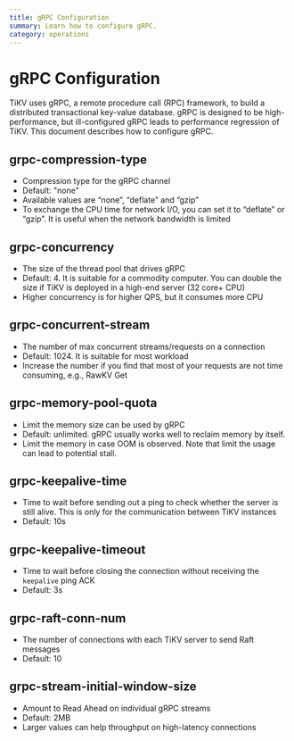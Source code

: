 ```yaml
---
title: gRPC Configuration 
summary: Learn how to configure gRPC.
category: operations
---
```


# gRPC Configuration

TiKV uses gRPC, a remote procedure call (RPC) framework, to build a distributed transactional key-value database. gRPC is designed to be high-performance, but ill-configured gRPC leads to performance regression of TiKV. This document describes how to configure gRPC.

## grpc-compression-type

- Compression type for the gRPC channel
- Default: "none"
- Available values are “none”, “deflate” and “gzip” 
- To exchange the CPU time for network I/O, you can set it to “deflate” or “gzip”. It is useful when the network bandwidth is limited

## grpc-concurrency

- The size of the thread pool that drives gRPC
- Default: 4. It is suitable for a commodity computer. You can double the size if TiKV is deployed in a high-end server (32 core+ CPU)
- Higher concurrency is for higher QPS, but it consumes more CPU

## grpc-concurrent-stream

- The number of max concurrent streams/requests on a connection
- Default: 1024. It is suitable for most workload
- Increase the number if you find that most of your requests are not time consuming, e.g., RawKV Get

## grpc-memory-pool-quota

- Limit the memory size can be used by gRPC
- Default: unlimited. gRPC usually works well to reclaim memory by itself.
- Limit the memory in case OOM is observed. Note that limit the usage can lead to potential stall.

## grpc-keepalive-time

- Time to wait before sending out a ping to check whether the server is still alive. This is only for the communication between TiKV instances
- Default: 10s

## grpc-keepalive-timeout

- Time to wait before closing the connection without receiving the `keepalive` ping ACK
- Default: 3s

## grpc-raft-conn-num

- The number of connections with each TiKV server to send Raft messages
- Default: 10

## grpc-stream-initial-window-size

- Amount to Read Ahead on individual gRPC streams
- Default: 2MB
- Larger values can help throughput on high-latency connections